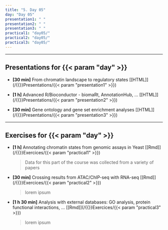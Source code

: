 ```yaml
---
title: "5. Day 05"
day: "Day 05"
presentation1: " "
presentation2: " "
presentation3: " "
practical1: "day05/"
practical2: "day05/"
practical3: "day05/"
---
```


---

## Presentations for {{< param "day" >}}

- **\[30 min\]** From chromatin landscape to regulatory states
[[HTML]](/{{<myPackageUrl>}}Presentations/{{< param "presentation1" >}})

- **\[1 h\]** Advanced R/Bioconductor - biomaRt, AnnotationHub, ...
[[HTML]](/{{<myPackageUrl>}}Presentations/{{< param "presentation2" >}})

- **\[30 min\]** Gene ontology and gene set enrichment analyses
[[HTML]](/{{<myPackageUrl>}}Presentations/{{< param "presentation3" >}})

---

## Exercises for {{< param "day" >}}

-  **\[1 h\]** Annotating chromatin states from genomic assays in Yeast
    [[Rmd]](/{{<myPackageUrl>}}Exercices/{{< param "practical1" >}})

    > Data for this part of the course was collected from a variety of papers

-  **\[30 min\]** Crossing results from ATAC/ChIP-seq with RNA-seq
    [[Rmd]](/{{<myPackageUrl>}}Exercices/{{< param "practical2" >}})

    > lorem ipsum 

-  **\[1 h 30 min\]** Analysis with external databases: GO analysis, protein functional interactions, ...
    [[Rmd]](/{{<myPackageUrl>}}Exercices/{{< param "practical3" >}})

    > lorem ipsum 

